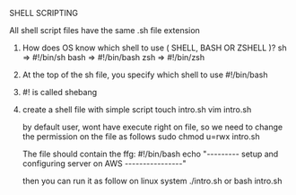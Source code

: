 SHELL SCRIPTING

All shell script files have the same .sh file extension

1. How does OS know which shell to use ( SHELL, BASH OR ZSHELL )?
    sh  => #!/bin/sh
    bash  => #!/bin/bash
    zsh  => #!/bin/zsh

2. At the top of the sh file, you specify which shell to use
   #!/bin/bash

3. #! is called shebang

4. create a shell file with simple script
    touch intro.sh
    vim intro.sh

    by default user, wont have execute right on file, 
    so we need to change the permission on the file as follows
    sudo chmod u=rwx intro.sh

    The file should contain the ffg:
    #!/bin/bash
        echo "--------- setup and configuring server on AWS ----------------"
    
    then you can run it as follow on linux system
        ./intro.sh or
        bash intro.sh



